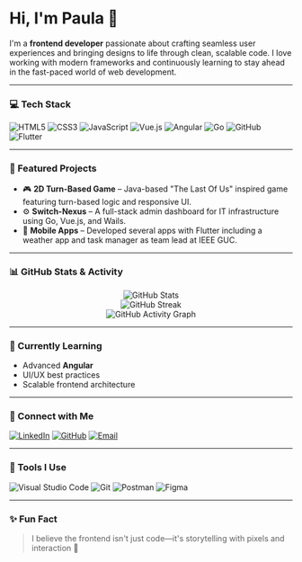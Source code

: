 # Hi, I'm Paula 👋

I'm a **frontend developer** passionate about crafting seamless user experiences and bringing designs to life through clean, scalable code. I love working with modern frameworks and continuously learning to stay ahead in the fast-paced world of web development.

---

### 💻 Tech Stack

![HTML5](https://img.shields.io/badge/HTML5-E34F26?logo=html5&logoColor=white)
![CSS3](https://img.shields.io/badge/CSS3-1572B6?logo=css3&logoColor=white)
![JavaScript](https://img.shields.io/badge/JavaScript-F7DF1E?logo=javascript&logoColor=black)
![Vue.js](https://img.shields.io/badge/Vue.js-35495E?logo=vue.js&logoColor=4FC08D)
![Angular](https://img.shields.io/badge/Angular-DD0031?logo=angular&logoColor=white)
![Go](https://img.shields.io/badge/Go-00ADD8?logo=go&logoColor=white)
![GitHub](https://img.shields.io/badge/GitHub-181717?logo=github&logoColor=white)
![Flutter](https://img.shields.io/badge/Flutter-02569B?logo=flutter&logoColor=white)

---

### 🚀 Featured Projects

- 🎮 **2D Turn-Based Game** – Java-based "The Last Of Us" inspired game featuring turn-based logic and responsive UI.
- ⚙️ **Switch-Nexus** – A full-stack admin dashboard for IT infrastructure using Go, Vue.js, and Wails.
- 📱 **Mobile Apps** – Developed several apps with Flutter including a weather app and task manager as team lead at IEEE GUC.

---

### 📊 GitHub Stats & Activity

<p align="center">
  <img src="https://github-readme-stats.vercel.app/api?username=PaulaSelim&show_icons=true&theme=radical" alt="GitHub Stats" />
  <br/>
  <img src="https://github-readme-streak-stats.herokuapp.com/?user=PaulaSelim&theme=radical" alt="GitHub Streak" />
  <br/>
  <img src="https://github-readme-activity-graph.cyclic.app/graph?username=PaulaSelim&theme=dracula" alt="GitHub Activity Graph">
</p>

---

### 🧠 Currently Learning

- Advanced **Angular**
- UI/UX best practices
- Scalable frontend architecture

---

### 🔗 Connect with Me

[![LinkedIn](https://img.shields.io/badge/LinkedIn-blue?logo=linkedin&logoColor=white)](https://linkedin.com/in/paula-selim-572507305)
[![GitHub](https://img.shields.io/badge/GitHub-black?logo=github&logoColor=white)](https://github.com/PaulaSelim)
[![Email](https://img.shields.io/badge/Email-D14836?logo=gmail&logoColor=white)](mailto:s.paulakhalil@icloud.com)

---

### 🔧 Tools I Use

![Visual Studio Code](https://img.shields.io/badge/VS%20Code-007ACC?logo=visual-studio-code&logoColor=white)
![Git](https://img.shields.io/badge/Git-F05032?logo=git&logoColor=white)
![Postman](https://img.shields.io/badge/Postman-FF6C37?logo=postman&logoColor=white)
![Figma](https://img.shields.io/badge/Figma-F24E1E?logo=figma&logoColor=white)

---

### ✨ Fun Fact

> I believe the frontend isn't just code—it's storytelling with pixels and interaction 🚀
